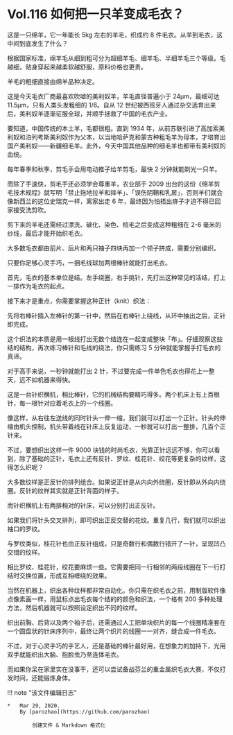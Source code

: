 # Vol.116 如何把一只羊变成毛衣？

这是一只绵羊，它一年能长 5kg 左右的羊毛，织成约 8 件毛衣。从羊到毛衣，这中间到底发生了什么？

根据国家标准，绵羊毛从细到粗可分为超细羊毛、细羊毛、半细羊毛三个等级。毛越细，贴身穿起来越柔软越舒服，原料价格也更贵。

羊毛的粗细直接由绵羊品种决定。

这是今天毛衣厂商最喜欢吹嘘的美利奴羊，羊毛直径普遍小于 24μm，最细可达 11.5μm，只有人类头发粗细的 1/6。自从 12 世纪被西班牙人通过杂交选育出来后，美利奴羊逐渐征服全球，并顺手拯救了中国的毛衣产业。

要知道，中国传统的本土羊，毛都很粗。直到 1934 年，从前苏联引进了高加索美利奴和泊列考斯美利奴作为父本，以当地哈萨克和蒙古种粗毛羊为母本，才培育出国产美利奴——新疆细毛羊。此外，今天中国其他品种的细毛羊也都带有美利奴的血统。

每年春季和秋季，剪毛手会用电动推子给羊剪毛，最快 2 分钟就能剃光一只羊。

而除了手速快，剪毛手还必须学会尊重羊，农业部于 2009 出台的这份《绵羊剪毛技术规程》就写明「禁止拖地拉羊和摔羊」、「误伤阴鞘和乳房」，否则羊们就会像新西兰的这位史瑞克一样，离家出走 6 年，最终因为怕捂出痱子才迫不得已回家接受洗剪吹。

剪下来的羊毛还需经过漂洗、碳化、染色、梳毛之后变成这种粗细在 2-6 毫米的纱线，最后才能开始织毛衣。

大多数毛衣都由前片、后片和两只袖子四块再加一个领子拼成，需要分别编织。

只要你足够心灵手巧，一捆毛线球加两根棒针就能打出毛衣。

首先，毛衣的基本单位是结。左手绕圈，右手挑针，先打出这种常见的活结，打上一排作为毛衣的起点。

接下来才是重点，你需要掌握这种正针（knit）织法：

先将右棒针插入左棒针的第一针中，然后在右棒针上绕线，从环中抽出之后，正针即完成。

这个织法的本质是用一根线打出无数个结连在一起变成整块「布」。仔细观察这些结的结构，再次练习棒针和毛线的绕法，你只需练习 5 分钟就能掌握手打毛衣的真谛。

对于高手来说，一秒钟就能打出 2 针，不过要完成一件单色毛衣也得花上一整天，远不如机器来得快。

这是一台针织横机，相比棒针，它的机械结构要精巧得多。两个机床上有上百根针，每一根针对应着毛衣上的一个线圈。

像这样，从右往左送线的同时针头一伸一缩，我们就可以打出一个正针。针头的伸缩由机头控制，机头带着线在针床上反复运动，一秒就可以打出一整排，几百个正针来。

不过，要想织出这样一件 9000 块钱的时尚毛衣，光靠正针远远不够，你可以看到，除了基础的正针，毛衣上还有反针、罗纹、桂花针、绞花等更复杂的纹样，这得怎么织呢？

大多数纹样是正反针的排列组合。如果说正针是从内向外绕圈，反针即从外向内绕圈。反针的纹样其实就是正针背面的样子。

而针织横机上有两排相对的针床，可以分别打出正反针。

如果我们将针头交叉排列，即可织出正反交替的花纹。重复几行，我们就可以织出袖口的罗纹。

与罗纹类似，桂花针也由正反针组成，只是奇数行和偶数行错开了一针，呈现凹凸交错的纹样。

相比罗纹、桂花针，绞花要麻烦一些。它需要把同一行相邻的两段线圈在下一行打结时交换位置，形成互相缠绕的效果。

当然在机器上，织出各种纹样都非常自动化。你只需在织毛衣之前，用制版软件像点像素画一样，用鼠标点出毛衣每个结的的颜色和织法，一个格有 200 多种处理方法，然后机器就可以按照设定织出不同的纹样。

织出前胸、后背以及两个袖子后，还需通过人工把单块织片的每一个线圈精准套在一个圆盘状的针床序列中，最终让两个织片的线圈一一对齐，缝合成一件毛衣。

不过，对于心灵手巧的手艺人，还是基础的棒针最好用，在想象力的加持下，光用双手就能织出大脑、抱脸虫乃至连体毛衣。

而如果你呆在家里实在没事干，还可以尝试备战芬兰的重金属织毛衣大赛，不仅打发时间，还能锻炼身体。

!!! note "该文件编辑日志"

	* 	Mar 29, 2020.
		By [parozhao](https://github.com/parozhao)
	
			创建文件 & Markdown 格式化
